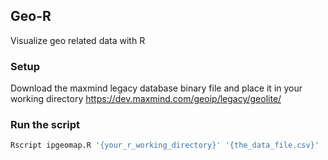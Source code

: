 ## Geo-R
Visualize geo related data with R

### Setup

Download the maxmind legacy database binary file and place it in your working directory
https://dev.maxmind.com/geoip/legacy/geolite/


### Run the script

```sh
Rscript ipgeomap.R '{your_r_working_directory}' '{the_data_file.csv}'

```


